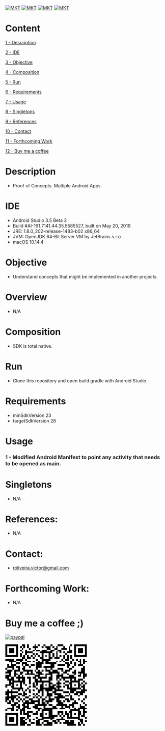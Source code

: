 [![MKT](https://img.shields.io/badge/version-v1.0.0-blue.svg)](https://img.shields.io/badge/version-v1.0.0-blue.svg)
[![MKT](https://img.shields.io/badge/language-multi-orange.svg)](https://img.shields.io/badge/language-Java-orange.svg)
[![MKT](https://img.shields.io/badge/platform-Android-lightgrey.svg)](https://img.shields.io/badge/platform-Android-lightgrey.svg)
[![MKT](https://img.shields.io/badge/license-Copyleft-red.svg)](./LICENSE)

# Content

[1 - Description](#description)

[2 - IDE](#ide)

[3 - Objective](#objective)

[4 - Composition](#composition)

[5 - Run](#run)

[6 - Requirements](#requirements)

[7 - Usage](#usage)

[8 - Singletons](#singletons)

[9 - References](#references)

[10 - Contact](#contact)

[11 - Forthcoming Work](#forthcoming-work)

[12 - Buy me a coffee](#buy-me-a-coffee-)

# Description

  - Proof of Concepts. Multiple Android Apps.

# IDE

- Android Studio 3.5 Beta 3
- Build #AI-191.7141.44.35.5585527, built on May 20, 2019
- JRE: 1.8.0_202-release-1483-b02 x86_64
- JVM: OpenJDK 64-Bit Server VM by JetBrains s.r.o
- macOS 10.14.4

# Objective

  - Understand concepts that might be implemented in another projects.

# Overview

  - N/A

# Composition

  - SDK is total native.

# Run

  - Clone this repository and open build.gradle with Android Studio

# Requirements

  - minSdkVersion 23
  - targetSdkVersion 28

# Usage

### 1 - Modified Android Manifest to point any activity that needs to be opened as main.

# Singletons

  - N/A

#   References:

  - N/A

#   Contact:

  - roliveira.victor@gmail.com

#   Forthcoming Work:

  - N/A

#   Buy me a coffee ;)

  [![paypal](https://www.paypalobjects.com/en_US/i/btn/btn_donateCC_LG.gif)](https://www.paypal.com/cgi-bin/webscr?cmd=_donations&business=5VY87PA2ETA6A&item_name=Buy+me+a+coffe+%3B%29&currency_code=USD&source=url)

  ![qr.png](assets/qr.png)
